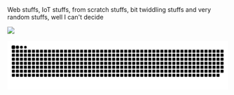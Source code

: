 ##
Web stuffs, IoT stuffs, from scratch stuffs, bit twiddling stuffs and very random stuffs, well I can't decide


  <a href="https://github.com/gabe-santana">
  <img height="180em" src="https://github-readme-stats.vercel.app/api/top-langs/?username=gabe-santana&layout=compact&langs_count=7&theme=dark"/>
</div>


 ![Snake animation](https://github.com/gabe-santana/gabe-santana/blob/output/github-contribution-grid-snake.svg)
